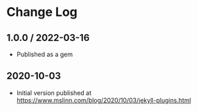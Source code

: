 # Change Log


## 1.0.0 / 2022-03-16

* Published as a gem


## 2020-10-03

* Initial version published at https://www.mslinn.com/blog/2020/10/03/jekyll-plugins.html

